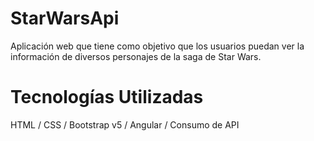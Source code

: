 # StarWarsApi
Aplicación web que tiene como objetivo que los usuarios puedan ver la información de diversos personajes de la saga de Star Wars.

# Tecnologías Utilizadas
HTML / CSS / Bootstrap v5 / Angular / Consumo de API